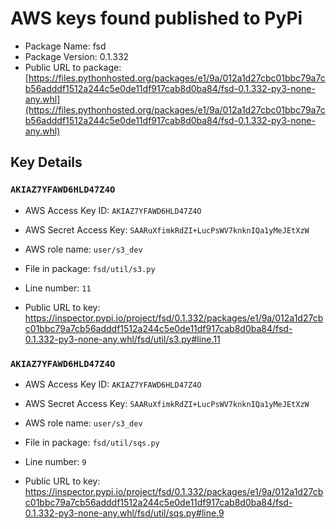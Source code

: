 # AWS keys found published to PyPi

* Package Name: fsd
* Package Version: 0.1.332
* Public URL to package: [https://files.pythonhosted.org/packages/e1/9a/012a1d27cbc01bbc79a7cb56adddf1512a244c5e0de11df917cab8d0ba84/fsd-0.1.332-py3-none-any.whl](https://files.pythonhosted.org/packages/e1/9a/012a1d27cbc01bbc79a7cb56adddf1512a244c5e0de11df917cab8d0ba84/fsd-0.1.332-py3-none-any.whl)

## Key Details

### `AKIAZ7YFAWD6HLD47Z4O`

* AWS Access Key ID: `AKIAZ7YFAWD6HLD47Z4O`
* AWS Secret Access Key: `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` 
* AWS role name: `user/s3_dev`
* File in package: `fsd/util/s3.py`
* Line number: `11`

* Public URL to key: https://inspector.pypi.io/project/fsd/0.1.332/packages/e1/9a/012a1d27cbc01bbc79a7cb56adddf1512a244c5e0de11df917cab8d0ba84/fsd-0.1.332-py3-none-any.whl/fsd/util/s3.py#line.11



### `AKIAZ7YFAWD6HLD47Z4O`

* AWS Access Key ID: `AKIAZ7YFAWD6HLD47Z4O`
* AWS Secret Access Key: `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` 
* AWS role name: `user/s3_dev`
* File in package: `fsd/util/sqs.py`
* Line number: `9`

* Public URL to key: https://inspector.pypi.io/project/fsd/0.1.332/packages/e1/9a/012a1d27cbc01bbc79a7cb56adddf1512a244c5e0de11df917cab8d0ba84/fsd-0.1.332-py3-none-any.whl/fsd/util/sqs.py#line.9


